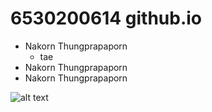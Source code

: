 # 6530200614 github.io

- Nakorn Thungprapaporn
    - tae
- Nakorn Thungprapaporn
- Nakorn Thungprapaporn

![alt text](/assets/tae.png)